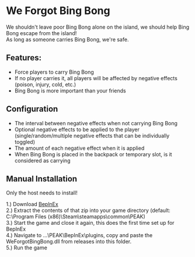# We Forgot Bing Bong

We shouldn't leave poor Bing Bong alone on the island, we should help Bing Bong escape from the island! <br>
As long as someone carries Bing Bong, we're safe.

## Features:
- Force players to carry Bing Bong 
- If no player carries it, all players will be affected by negative effects (poison, injury, cold, etc.)
- Bing Bong is more important than your friends

## Configuration
- The interval between negative effects when not carrying Bing Bong
- Optional negative effects to be applied to the player (single/random/multiple negative effects that can be individually toggled)
- The amount of each negative effect when it is applied
- When Bing Bong is placed in the backpack or temporary slot, is it considered as carrying

## Manual Installation
Only the host needs to install!

1.) Download [BeplnEx](https://github.com/BepInEx/BepInEx/releases/download/v5.4.23.3/BepInEx_win_x64_5.4.23.3.zip) <br>
2.) Extract the contents of that zip into your game directory (default: C:\Program Files (x86)\Steam\steamapps\common\PEAK) <br>
3.) Start the game and close it again, this does the first time set up for BeplnEx <br>
4.) Navigate to ...\PEAK\BepInEx\plugins, copy and paste the WeForgotBingBong.dll from releases into this folder. <br>
5.) Run the game <br>